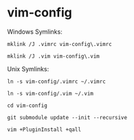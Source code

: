 # vim-config

Windows Symlinks:

  `mklink /J .vimrc vim-config\.vimrc`

  `mklink /J .vim vim-config\.vim`

Unix Symlinks:
  
  `ln -s vim-config/.vimrc ~/.vimrc`

  `ln -s vim-config/.vim ~/.vim`
  
`cd vim-config`
  
`git submodule update --init --recursive`

`vim +PluginInstall +qall`
